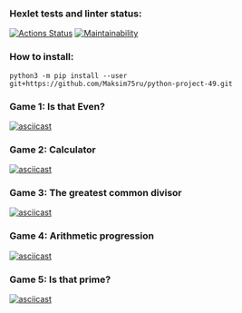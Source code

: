 ### Hexlet tests and linter status:
[![Actions Status](https://github.com/Maksim75ru/python-project-49/workflows/hexlet-check/badge.svg)](https://github.com/Maksim75ru/python-project-49/actions)
[![Maintainability](https://api.codeclimate.com/v1/badges/4069d408ee904b1ee322/maintainability)](https://codeclimate.com/github/Maksim75ru/python-project-49/maintainability)

### How to install:
`python3 -m pip install --user git+https://github.com/Maksim75ru/python-project-49.git`

### Game 1: Is that Even?

[![asciicast](https://asciinema.org/a/wmVqdtBxpsfMSPA5IcabkBLfT.svg)](https://asciinema.org/a/wmVqdtBxpsfMSPA5IcabkBLfT)

### Game 2: Calculator

[![asciicast](https://asciinema.org/a/lKLJLAB9re1lfDF982tteRE51.svg)](https://asciinema.org/a/lKLJLAB9re1lfDF982tteRE51)

### Game 3: The greatest common divisor

[![asciicast](https://asciinema.org/a/SFBevHmAzuLSE0wCbjEjIZ7Sr.svg)](https://asciinema.org/a/SFBevHmAzuLSE0wCbjEjIZ7Sr)

### Game 4: Arithmetic progression

[![asciicast](https://asciinema.org/a/Sr8xs5NsViLi8R61SL2ZR074e.svg)](https://asciinema.org/a/Sr8xs5NsViLi8R61SL2ZR074e)

### Game 5: Is that prime?

[![asciicast](https://asciinema.org/a/GxY2ZWwkHpbeCLa176cJtnXKp.svg)](https://asciinema.org/a/GxY2ZWwkHpbeCLa176cJtnXKp)
